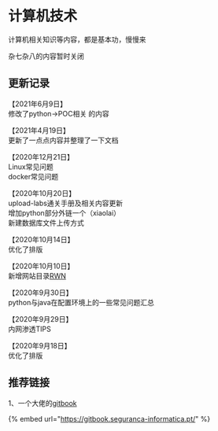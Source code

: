 # 计算机技术

计算机相关知识等内容，都是基本功，慢慢来

杂七杂八的内容暂时关闭

## **更新记录**

【2021年6月9日】  
修改了python→POC相关 的内容

【2021年4月19日】  
更新了一点点内容并整理了一下文档

【2020年12月21日】  
Linux常见问题  
docker常见问题

【2020年10月20日】  
upload-labs通关手册及相关内容更新  
增加python部分外链一个（xiaolai）  
新建数据库文件上传方式

【2020年10月14日】  
优化了排版

【2020年10月10日】   
新增网站目录[RWN](https://xu-an.gitbook.io/rwn/)

【2020年9月30日】  
python与java在配置环境上的一些常见问题汇总

【2020年9月29日】  
内网渗透TIPS

【2020年9月18日】  
优化了排版



## 推荐链接

1、一个大佬的[gitbook](https://gitbook.seguranca-informatica.pt/)

{% embed url="https://gitbook.seguranca-informatica.pt/" %}









